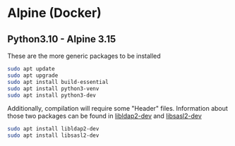 # Alpine (Docker)


## Python3.10 - Alpine 3.15

These are the more generic packages to be installed
```bash
sudo apt update
sudo apt upgrade
sudo apt install build-essential
sudo apt install python3-venv
sudo apt install python3-dev
```

Additionally, compilation will require some "Header" files. Information about those two packages can be found in [libldap2-dev] and [libsasl2-dev]
```bash
sudo apt install libldap2-dev
sudo apt install libsasl2-dev
```

[libldap2-dev]: https://packages.debian.org/cgi-bin/search_contents.pl?word=lber.h&searchmode=searchfiles&case=insensitive&version=stable&arch=i386
[libsasl2-dev]: https://manpages.debian.org/buster/libsasl2-dev/sasl_server_new.3.en.html

